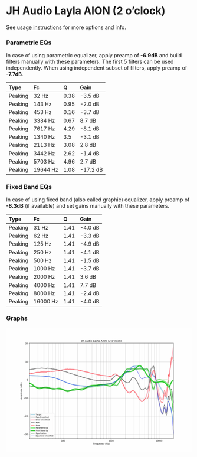 # JH Audio Layla AION (2 o’clock)
See [usage instructions](https://github.com/jaakkopasanen/AutoEq#usage) for more options and info.

### Parametric EQs
In case of using parametric equalizer, apply preamp of **-6.9dB** and build filters manually
with these parameters. The first 5 filters can be used independently.
When using independent subset of filters, apply preamp of **-7.7dB**.

| Type    | Fc       |    Q | Gain     |
|:--------|:---------|:-----|:---------|
| Peaking | 32 Hz    | 0.38 | -3.5 dB  |
| Peaking | 143 Hz   | 0.95 | -2.0 dB  |
| Peaking | 453 Hz   | 0.16 | -3.7 dB  |
| Peaking | 3384 Hz  | 0.67 | 8.7 dB   |
| Peaking | 7617 Hz  | 4.29 | -8.1 dB  |
| Peaking | 1340 Hz  | 3.5  | -3.1 dB  |
| Peaking | 2113 Hz  | 3.08 | 2.8 dB   |
| Peaking | 3442 Hz  | 2.62 | -1.4 dB  |
| Peaking | 5703 Hz  | 4.96 | 2.7 dB   |
| Peaking | 19644 Hz | 1.08 | -17.2 dB |

### Fixed Band EQs
In case of using fixed band (also called graphic) equalizer, apply preamp of **-8.3dB**
(if available) and set gains manually with these parameters.

| Type    | Fc       |    Q | Gain    |
|:--------|:---------|:-----|:--------|
| Peaking | 31 Hz    | 1.41 | -4.0 dB |
| Peaking | 62 Hz    | 1.41 | -3.3 dB |
| Peaking | 125 Hz   | 1.41 | -4.9 dB |
| Peaking | 250 Hz   | 1.41 | -4.1 dB |
| Peaking | 500 Hz   | 1.41 | -1.5 dB |
| Peaking | 1000 Hz  | 1.41 | -3.7 dB |
| Peaking | 2000 Hz  | 1.41 | 3.6 dB  |
| Peaking | 4000 Hz  | 1.41 | 7.7 dB  |
| Peaking | 8000 Hz  | 1.41 | -2.4 dB |
| Peaking | 16000 Hz | 1.41 | -4.0 dB |

### Graphs
![](./JH%20Audio%20Layla%20AION%20(2%20o%E2%80%99clock).png)